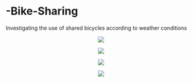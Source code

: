 # -Bike-Sharing
Investigating the use of shared bicycles according to weather conditions


<p align="center">
  <img src="https://s6.uupload.ir/files/atemp_1z7j.png"/>
</p>


<p align="center">
  <img src="https://s6.uupload.ir/files/hum_4o16.png"/>
</p>


<p align="center">
  <img src="https://s6.uupload.ir/files/windspeed_cwv4.png"/>
</p>

<p align="center">
  <img src="https://s6.uupload.ir/files/temp_vj4.png"/>
</p>
